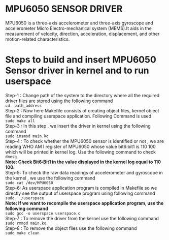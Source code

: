 # MPU6050 SENSOR DRIVER
MPU6050 is a three-axis accelerometer and three-axis gyroscope and accelerometer Micro Electro-mechanical system (MEMS).It aids in the measurement of velocity, direction, acceleration, displacement, and other motion-related characteristics.

# Steps to build and insert MPU6050 Sensor driver in kernel and to run userspace 

Step-1 :  Change  path of the system to the directory where all the required driver files are stored using the following command   
`cd  path_address`  \
Step-2 : Now here Makefile consists of creating object files, kernel object file and  compiling userspace application. Following Command is used \
`sudo make all` \
Step-3 : In this step , we insert the driver in kernel using the following command \
`sudo insmod main.ko` \
Step-4 : To check whether the MPU6050 sensor is identified or not , we are reading WHO AM I register of MPU6050 whose value  bit6:bit1 is 110 100 which will be printed in kernel log. Use the following command to check \
`dmesg` \
**Note: Check Bit6:Bit1 in the value displayed in the kernel log equal to 110 100.**  \
Step-5:  To check the raw data readings of accelerometer and gyroscope in the kernel , we use the following command \
`sudo cat /dev/MPU6050`  \
Step-6: As userspace application program is compiled in Makefile so we directly see the output of userspace program using following command \
`sudo  ./userspace`  \
**Note: If we want to recompile the userspace application program, use the following command** \
`sudo gcc -o userspace userspace.c` \
Step-7 : To remove the driver from the kernel use the following command \
`sudo rmmod main.ko` \
Step-8 : To remove the object files use the following command \
`sudo make clean` 

 
 
